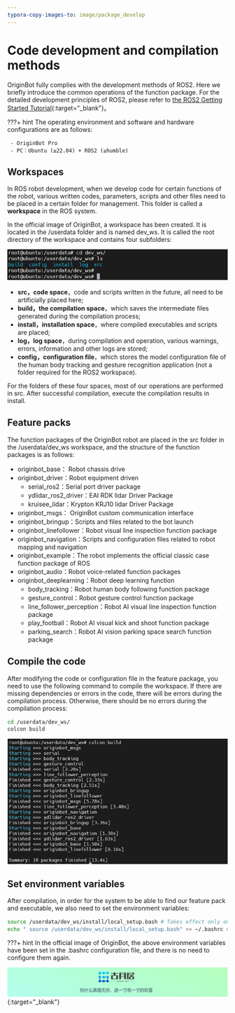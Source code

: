```yaml
---
typora-copy-images-to: image/package_develop
---
```


# **Code development and compilation methods**

OriginBot fully complies with the development methods of ROS2. Here we briefly introduce the common operations of the function package. For the detailed development principles of ROS2, please refer to [the ROS2 Getting Started Tutorial](https://book.guyuehome.com/){:target="_blank"}。



???+ hint
    The operating environment and software and hardware configurations are as follows:
    

     - OriginBot Pro
     - PC：Ubuntu (≥22.04) + ROS2 (≥humble)



## **Workspaces**

In ROS robot development, when we develop code for certain functions of the robot, various written codes, parameters, scripts and other files need to be placed in a certain folder for management. This folder is called a **workspace** in the ROS system.

In the official image of OriginBot, a workspace has been created. It is located in the /userdata folder and is named dev_ws. It is called the root directory of the workspace and contains four subfolders:

![image-20220920221905698](../../assets/img/package_develop/image-20220920221905698.png)

- **src，code space**，code and scripts written in the future, all need to be artificially placed here;
- **build，the compilation space**，which saves the intermediate files generated during the compilation process;
- **install，installation space**，where compiled executables and scripts are placed;
- **log，log space**，during compilation and operation, various warnings, errors, information and other logs are stored;
- **config，configuration file**，which stores the model configuration file of the human body tracking and gesture recognition application (not a folder required for the ROS2 workspace).

For the folders of these four spaces, most of our operations are performed in src. After successful compilation, execute the compilation results in install.


## **Feature packs**

The function packages of the OriginBot robot are placed in the src folder in the /userdata/dev_ws workspace, and the structure of the function packages is as follows:

- originbot_base： Robot chassis drive
- originbot_driver：Robot equipment driven
    - serial_ros2：Serial port driver package
    - ydlidar_ros2_driver：EAI RDK lidar Driver Package
    - kruisee_lidar：Krypton KRJ10 lidar Driver Package
- originbot_msgs： OriginBot custom communication interface
- originbot_bringup：Scripts and files related to the bot launch
- originbot_linefollower：Robot visual line inspection function package
- originbot_navigation：Scripts and configuration files related to robot mapping and navigation
- originbot_example：The robot implements the official classic case function package of ROS
- originbot_audio：Robot voice-related function packages
- originbot_deeplearning：Robot deep learning function
    - body_tracking：Robot human body following function package
    - gesture_control：Robot gesture control function package
    - line_follower_perception：Robot AI visual line inspection function package
    - play_football：Robot AI visual kick and shoot function package
    - parking_search：Robot AI vision parking space search function package



## **Compile the code**

After modifying the code or configuration file in the feature package, you need to use the following command to compile the workspace. If there are missing dependencies or errors in the code, there will be errors during the compilation process. Otherwise, there should be no errors during the compilation process:

```bash
cd /userdata/dev_ws/
colcon build
```

![image-20220920222359026](../../assets/img/package_develop/image-20220920222359026.png)



## **Set environment variables**

After compilation, in order for the system to be able to find our feature pack and executable, we also need to set the environment variables:

```bash
source /userdata/dev_ws/install/local_setup.bash # Takes effect only on the current terminal
echo " source /userdata/dev_ws/install/local_setup.bash" >> ~/.bashrc # All terminals are valid and run only once
```



???+ hint
    In the official image of OriginBot, the above environment variables have been set in the .bashrc configuration file, and there is no need to configure them again.



[![图片1](../../assets/img/footer.png)](https://www.guyuehome.com/){:target="_blank"}

